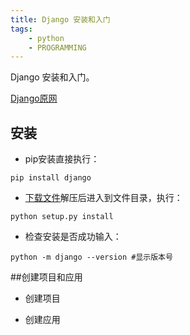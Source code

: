 ```yaml
---
title: Django 安装和入门
tags:
	- python
    - PROGRAMMING
---
```

Django 安装和入门。
<!--more-->
[Django原网](https://www.djangoproject.com)
## 安装
* pip安装直接执行：

```
pip install django
```

* [下载文件](https://www.djangoproject.com/download/2.0.7/tarball/)解压后进入到文件目录，执行：

```
python setup.py install
```

* 检查安装是否成功输入：

```
python -m django --version #显示版本号
```

##创建项目和应用

* 创建项目

* 创建应用